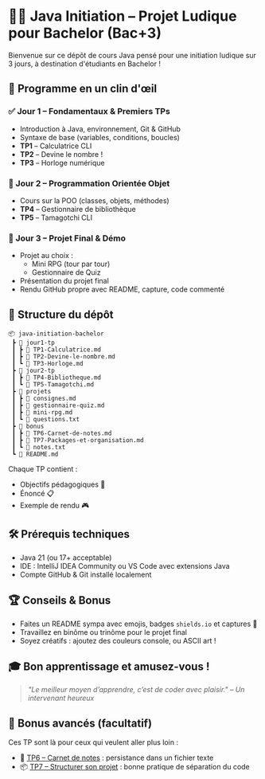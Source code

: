 # 🧑‍🎓 Java Initiation – Projet Ludique pour Bachelor (Bac+3)

Bienvenue sur ce dépôt de cours Java pensé pour une initiation ludique sur 3 jours, à destination d'étudiants en Bachelor !

## 📅 Programme en un clin d'œil

### ✅ Jour 1 – Fondamentaux & Premiers TPs

- Introduction à Java, environnement, Git & GitHub
- Syntaxe de base (variables, conditions, boucles)
- **TP1** – Calculatrice CLI
- **TP2** – Devine le nombre !
- **TP3** – Horloge numérique

### 🧱 Jour 2 – Programmation Orientée Objet

- Cours sur la POO (classes, objets, méthodes)
- **TP4** – Gestionnaire de bibliothèque
- **TP5** – Tamagotchi CLI

### 🚀 Jour 3 – Projet Final & Démo

- Projet au choix :
  - Mini RPG (tour par tour)
  - Gestionnaire de Quiz
- Présentation du projet final
- Rendu GitHub propre avec README, capture, code commenté

## 📁 Structure du dépôt

```
📦 java-initiation-bachelor
 ┣ 📂 jour1-tp
 ┃ ┣ 📜 TP1-Calculatrice.md
 ┃ ┣ 📜 TP2-Devine-le-nombre.md
 ┃ ┗ 📜 TP3-Horloge.md
 ┣ 📂 jour2-tp
 ┃ ┣ 📜 TP4-Bibliotheque.md
 ┃ ┗ 📜 TP5-Tamagotchi.md
 ┣ 📂 projets
 ┃ ┣ 📜 consignes.md
 ┃ ┣ 📜 gestionnaire-quiz.md
 ┃ ┣ 📜 mini-rpg.md
 ┃ ┗ 📜 questions.txt
 ┣ 📂 bonus
 ┃ ┣ 📜 TP6-Carnet-de-notes.md
 ┃ ┣ 📜 TP7-Packages-et-organisation.md
 ┃ ┗ 📜 notes.txt
 ┗ 📜 README.md
```

Chaque TP contient :
- Objectifs pédagogiques 🎯
- Énoncé 📋
- Exemple de rendu 🎮

## 🛠️ Prérequis techniques

- Java 21 (ou 17+ acceptable)
- IDE : IntelliJ IDEA Community ou VS Code avec extensions Java
- Compte GitHub & Git installé localement

## 🏆 Conseils & Bonus

- Faites un README sympa avec emojis, badges `shields.io` et captures 🎨
- Travaillez en binôme ou trinôme pour le projet final
- Soyez créatifs : ajoutez des couleurs console, ou ASCII art !

## 🎓 Bon apprentissage et amusez-vous !

> _"Le meilleur moyen d’apprendre, c’est de coder avec plaisir." – Un intervenant heureux_

## 🧠 Bonus avancés (facultatif)

Ces TP sont là pour ceux qui veulent aller plus loin :

- 📝 [TP6 – Carnet de notes](bonus/TP6-Carnet-de-notes.md) : persistance dans un fichier texte
- 📦 [TP7 – Structurer son projet](bonus/TP7-Packages-et-organisation.md) : bonne pratique de séparation du code